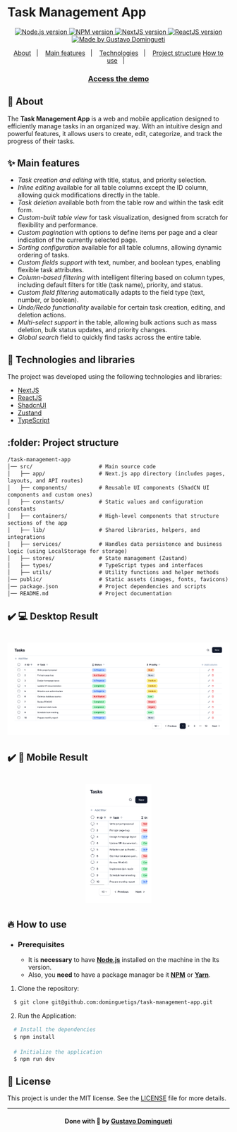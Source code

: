 <h1>Task Management App</h1>

<p align="center">
  <a href="https://nodejs.org/en/" target="_blank">
    <img alt="Node.js version" src="https://img.shields.io/badge/node-v20.18.1-74AB63?style=for-the-badge&logo=node.js&logoColor=74AB63">
  </a>
  <a href="https://www.npmjs.com/" target="_blank">
    <img alt="NPM version" src="https://img.shields.io/badge/npm-v10.8.2-C53730?style=for-the-badge&logo=npm&logoColor=C53730">
  </a>
  <a href="https://www.angular.io.com/" target="_blank">
    <img alt="NextJS version" src="https://img.shields.io/badge/Next.js-15.1.7-000000?style=for-the-badge&logo=next.js&logoColor=white">
  </a>
  <a href="https://www.angular.io.com/" target="_blank">
    <img alt="ReactJS version" src="https://img.shields.io/badge/React-v19.0.0-20232A?style=for-the-badge&logo=react&logoColor=61DAFB">
  </a>
  <a href="https://www.linkedin.com/in/dominguetigs/" target="_blank">
    <img alt="Made by Gustavo Domingueti" src="https://img.shields.io/badge/made%20by-Gustavo%20Domingueti-0078D7?style=for-the-badge&logoColor=0078D7">
  </a>
</p>

<p align="center">
  <a href="#about">About</a>&nbsp;&nbsp;&nbsp;|&nbsp;&nbsp;&nbsp;
  <a href="#main-features">Main features</a>&nbsp;&nbsp;&nbsp;|&nbsp;&nbsp;&nbsp;
  <a href="#technologies">Technologies</a>&nbsp;&nbsp;&nbsp;|&nbsp;&nbsp;&nbsp;
  <a href="#project-structure">Project structure</a>
  <a href="#how-to-use">How to use</a>&nbsp;&nbsp;&nbsp;|&nbsp;&nbsp;&nbsp;
</p>

<h3 align="center">
  <a
    href="https://task-management-app-gt62.vercel.app/"
    target="_blank"
  >Access the demo</a>
</h3>

<a id="about"></a>

## :bookmark: About

The <strong>Task Management App</strong> is a web and mobile application designed to efficiently manage tasks in an organized way. With an intuitive design and powerful features, it allows users to create, edit, categorize, and track the progress of their tasks.

<a id="main-features"></a>

## :sparkles: Main features

- _Task creation and editing_ with title, status, and priority selection.
- _Inline editing_ available for all table columns except the ID column, allowing quick modifications directly in the table.
- _Task deletion_ available both from the table row and within the task edit form.
- _Custom-built table view_ for task visualization, designed from scratch for flexibility and performance.
- _Custom pagination_ with options to define items per page and a clear indication of the currently selected page.
- _Sorting configuration_ available for all table columns, allowing dynamic ordering of tasks.
- _Custom fields support_ with text, number, and boolean types, enabling flexible task attributes.
- _Column-based filtering_ with intelligent filtering based on column types, including default filters for title (task name), priority, and status.
- _Custom field filtering_ automatically adapts to the field type (text, number, or boolean).
- _Undo/Redo functionality_ available for certain task creation, editing, and deletion actions.
- _Multi-select support_ in the table, allowing bulk actions such as mass deletion, bulk status updates, and priority changes.
- _Global search_ field to quickly find tasks across the entire table.

<a id="technologies"></a>

## :rocket: Technologies and libraries

The project was developed using the following technologies and libraries:

- [NextJS](https://nextjs.org/)
- [ReactJS](https://react.dev/)
- [ShadcnUI](https://ui.shadcn.com/)
- [Zustand](https://zustand-demo.pmnd.rs/)
- [TypeScript](https://www.typescriptlang.org/)

<a id="project-structure"></a>

## :folder: Project structure

```
/task-management-app
│── src/                     # Main source code
│   ├── app/                 # Next.js app directory (includes pages, layouts, and API routes)
│   ├── components/          # Reusable UI components (ShadCN UI components and custom ones)
│   ├── constants/           # Static values and configuration constants
│   ├── containers/          # High-level components that structure sections of the app
│   ├── lib/                 # Shared libraries, helpers, and integrations
│   ├── services/            # Handles data persistence and business logic (using LocalStorage for storage)
│   ├── stores/              # State management (Zustand)
│   ├── types/               # TypeScript types and interfaces
│   ├── utils/               # Utility functions and helper methods
│── public/                  # Static assets (images, fonts, favicons)
│── package.json             # Project dependencies and scripts
│── README.md                # Project documentation
```

## :heavy_check_mark: :computer: Desktop Result

<h1 align="center">
    <img alt="Desktop result 1" src=".github/desktop.png" width="700px">
</h1>

## :heavy_check_mark: :iphone: Mobile Result

<h1 align="center">
    <img alt="Mobile result 1" src=".github/mobile.png" width="150px">
</h1>

<a id="how-to-use"></a>

## :fire: How to use

- ### **Prerequisites**

  - It is **necessary** to have **[Node.js](https://nodejs.org/en/)** installed on the machine in the lts version.
  - Also, you **need** to have a package manager be it **[NPM](https://www.npmjs.com/)** or **[Yarn](https://yarnpkg.com/)**.

1. Clone the repository:

```sh
  $ git clone git@github.com:dominguetigs/task-management-app.git
```

2. Run the Application:

```sh
  # Install the dependencies
  $ npm install

  # Initialize the application
  $ npm run dev
```

## :memo: License

This project is under the MIT license. See the [LICENSE](LICENSE.md) file for more details.

---

<h4 align="center">
    Done with 💙 by <a
      href="https://www.linkedin.com/in/dominguetigs/"
      target="_blank"
    >Gustavo Domingueti</a>
</h4>
